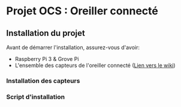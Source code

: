 # Projet OCS : Oreiller connecté

## Installation du projet

Avant de démarrer l'installation, assurez-vous d'avoir:
 * Raspberry Pi 3 & Grove Pi
 * L'ensemble des capteurs de l'oreiller connecté ([Lien vers le wiki](https://github.com/ltb-bossuyt/ocs-coussin-connecte/wiki/Description-infrastructurelle))

### Installation des capteurs

### Script d'installation